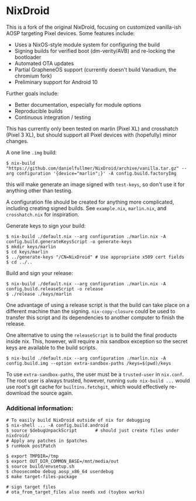 # NixDroid

This is a fork of the original NixDroid, focusing on customized vanilla-ish AOSP targeting Pixel devices.
Some features include:
 - Uses a NixOS-style module system for configuring the build
 - Signing builds for verified boot (dm-verity/AVB) and re-locking the bootloader
 - Automated OTA updates
 - Partial GrapheneOS support (currently doesn't build Vanadium, the chromium fork)
 - Preliminary support for Android 10

Further goals include:
 - Better documentation, especially for module options
 - Reproducible builds
 - Continuous integration / testing

This has currently only been tested on marlin (Pixel XL) and crosshatch (Pixel 3 XL), but should support all Pixel devices with (hopefully) minor changes.

A one line `.img` build:
```console
$ nix-build "https://github.com/danielfullmer/NixDroid/archive/vanilla.tar.gz" --arg configuration '{device="marlin";}' -A config.build.factoryImg
```
this will make generate an image signed with `test-keys`, so don't use it for anything other than testing.

A configuration file should be created for anything more complicated, including creating signed builds.
See `example.nix`, `marlin.nix`, and `crosshatch.nix` for inspiration.

Generate keys to sign your build:

```console
$ nix-build ./default.nix --arg configuration ./marlin.nix -A config.build.generateKeysScript -o generate-keys
$ mkdir keys/marlin
$ cd keys/marlin
$ ../generate-keys "/CN=NixDroid" # Use appropriate x509 cert fields
$ cd ../..
```

Build and sign your release:

```console
$ nix-build ./default.nix --arg configuration ./marlin.nix -A config.build.releaseScript -o release
$ ./release ./keys/marlin
```

One advantage of using a release script is that the build can take place on a different machine than the signing.
`nix-copy-closure` could be used to transfer this script and its dependencies to another computer to finish the release.

One alternative to using the `releaseScript` is to build the final products inside nix.
This, however, will require a nix sandbox exception so the secret keys are available to the build scripts.

```console
$ nix-build ./default.nix --arg configuration ./marlin.nix -A config.build.img --option extra-sandbox-paths /keys=$(pwd)/keys
```
To use `extra-sandbox-paths`, the user must be a `trusted-user` in `nix.conf`.
The root user is always trusted, however, running `sudo nix-build ...` would use root's git cache for `builtins.fetchgit`, which would effectively re-download the source again.

### Additional information:

```console
# To easily build NixDroid outside of nix for debugging
$ nix-shell ... -A config.build.android
$ source $debugUnpackScript       # should just create files under nixdroid/
# Apply any patches in $patches
$ runHook postPatch

$ export TMPDIR=/tmp
$ export OUT_DIR_COMMON_BASE=/mnt/media/out
$ source build/envsetup.sh
$ choosecombo debug aosp_x86_64 userdebug
$ make target-files-package

# sign target files
# ota_from_target_files also needs xxd (toybox works)
```
